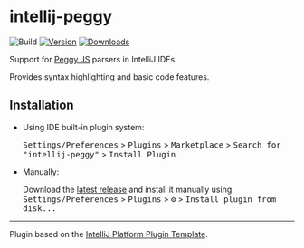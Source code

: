 # intellij-peggy

![Build](https://github.com/qlonik/intellij-peggy/workflows/Build/badge.svg)
[![Version](https://img.shields.io/jetbrains/plugin/v/16706.svg)](https://plugins.jetbrains.com/plugin/16706)
[![Downloads](https://img.shields.io/jetbrains/plugin/d/16706.svg)](https://plugins.jetbrains.com/plugin/16706)

<!-- Plugin description -->
Support for [Peggy JS](https://github.com/peggyjs/peggy) parsers in IntelliJ IDEs.

Provides syntax highlighting and basic code features.
<!-- Plugin description end -->

## Installation

- Using IDE built-in plugin system:
  
  <kbd>Settings/Preferences</kbd> > <kbd>Plugins</kbd> > <kbd>Marketplace</kbd> > <kbd>Search for "intellij-peggy"</kbd> >
  <kbd>Install Plugin</kbd>
  
- Manually:

  Download the [latest release](https://github.com/qlonik/intellij-peggy/releases/latest) and install it manually using
  <kbd>Settings/Preferences</kbd> > <kbd>Plugins</kbd> > <kbd>⚙️</kbd> > <kbd>Install plugin from disk...</kbd>


---
Plugin based on the [IntelliJ Platform Plugin Template][template].

[template]: https://github.com/JetBrains/intellij-platform-plugin-template
